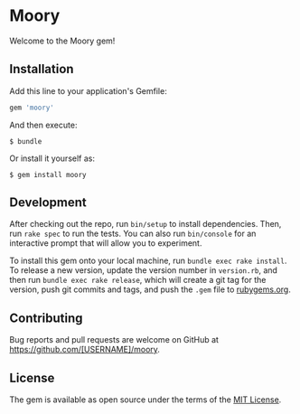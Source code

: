 # Moory
Welcome to the Moory gem!

## Installation

Add this line to your application's Gemfile:

```ruby
gem 'moory'
```

And then execute:

    $ bundle

Or install it yourself as:

    $ gem install moory

## Development

After checking out the repo, run `bin/setup` to install dependencies. Then, run `rake spec` to run the tests. You can also run `bin/console` for an interactive prompt that will allow you to experiment.

To install this gem onto your local machine, run `bundle exec rake install`. To release a new version, update the version number in `version.rb`, and then run `bundle exec rake release`, which will create a git tag for the version, push git commits and tags, and push the `.gem` file to [rubygems.org](https://rubygems.org).

## Contributing

Bug reports and pull requests are welcome on GitHub at https://github.com/[USERNAME]/moory.

## License

The gem is available as open source under the terms of the [MIT License](https://opensource.org/licenses/MIT).
